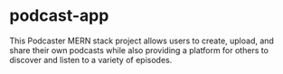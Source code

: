 # podcast-app
This Podcaster MERN stack project allows users to create, upload, and share their own podcasts while also providing a platform for others to discover and listen to a variety of episodes.
